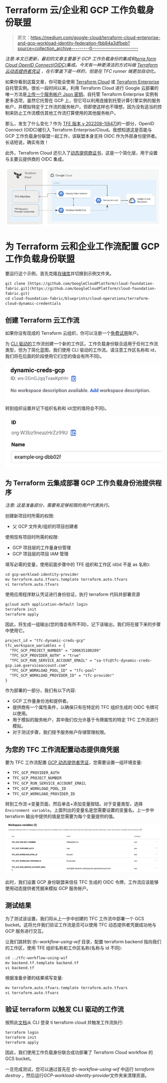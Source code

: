 # Terraform 云/企业和 GCP 工作负载身份联盟

> 原文：<https://medium.com/google-cloud/terraform-cloud-enterprise-and-gcp-workload-identity-federation-fbb84a3dfbeb?source=collection_archive---------0----------------------->

*注意:本文已更新，最初的文章主要基于 GCP 工作负载身份的集成和*[*terra form Cloud OpenID Connect(OIDC)*](https://developer.hashicorp.com/terraform/enterprise/releases/2022/v202208-1)*集成。今天有一种更清洁的方式叫做* [*Terraform 云动态提供者凭证*](https://www.hashicorp.com/blog/terraform-cloud-adds-dynamic-provider-credentials-vault-official-cloud-providers) *，在引擎盖下是一样的，但是在 TFC runner 端更加自动化。*

如果你看到这篇文章，你可能会使用 [Terraform Cloud](https://cloud.hashicorp.com/products/terraform) 或 [Terraform Enterprise](https://developer.hashicorp.com/terraform/enterprise) 自托管实例。很长一段时间以来，利用 Terraform Cloud 进行 Google 云部署的唯一方法是[上传一个服务帐户 Json 密钥](https://support.hashicorp.com/hc/en-us/articles/4406586874387-How-to-set-up-Google-Cloud-GCP-credentials-in-Terraform-Cloud)。自托管 Terraform Enterprise 实例有更多选项，虽然它托管在 GCP 上，但它可以利用连接到托管计算引擎实例的服务帐户，并模拟特定于工作流的服务帐户。但即使这样也不理想，因为没有适当的控制来防止工作流模仿其他工作流打算使用的其他服务帐户。

那么，发生了什么变化？作为 [TFE 版本 v 202208–1(647)](https://developer.hashicorp.com/terraform/enterprise/releases/2022/v202208-1)的一部分，OpenID Connect (OIDC)被引入 Terraform Enterprise/Cloud。我想知道这是否能与 GCP 工作负载身份联盟一起工作，该联盟本身支持 OIDC 作为外部身份提供者。长话短说，确实有效！

此外，Terraform Cloud 还引入了[动态提供商证书](https://developer.hashicorp.com/terraform/cloud-docs/workspaces/dynamic-provider-credentials?product_intent=terraform)，这是一个简化层，用于设置与主要云提供商的 OIDC 集成。

![](img/09fdf86975936afcb03ed61c90cf5d7d.png)

# 为 Terraform 云和企业工作流配置 GCP 工作负载身份联盟

要运行这个示例，首先克隆[存储库](https://github.com/GoogleCloudPlatform/cloud-foundation-fabric)并切换到示例文件夹。

```
git clone [https://github.com/GoogleCloudPlatform/cloud-foundation-fabric.git](https://github.com/GoogleCloudPlatform/cloud-foundation-fabric.git)
cd cloud-foundation-fabric/blueprints/cloud-operations/terraform-cloud-dynamic-credentials
```

## 创建 Terraform 云工作流

如果你没有现成的 Terraform 云组织，你可以注册一个[免费试用](https://app.terraform.io/public/signup/account)账户。

为 [CLI 驱动的](https://developer.hashicorp.com/terraform/cloud-docs/run/cli)工作流创建一个新的工作区。工作负载身份联合适用于任何工作流类型，但为了简化蓝图，我们使用 CLI 驱动的工作流。请注意工作区名称和 id，我们将在后面的阶段使用它们(您的值会有所不同)。

![](img/55122dc121c54a1799d093049f074375.png)

转到组织设置并记下组织名称和 id(您的值将会不同)。

![](img/2070d0462a8484ae782566f868d25fe2.png)

## 为 Terraform 云集成部署 GCP 工作负载身份池提供程序

*注意:* *这是准备部分，需要有足够权限的用户代表执行。*

创建新项目时所需的权限:

*   父 GCP 文件夹/组织的项目创建者

使用现有项目时所需的权限:

*   GCP 项目层的工作量身份管理
*   GCP 项目层的项目 IAM 管理

填写必需的变量，使用前面步骤中的 TFE 组织和工作区 id(id 不是 as 名称):

```
cd gcp-workload-identity-provider
mv terraform.auto.tfvars.template terraform.auto.tfvars
vi terraform.auto.tfvars
```

使用应用程序默认凭证进行身份验证，执行 terraform 代码并部署资源

```
gcloud auth application-default login
terraform init
terraform apply
```

因此，将生成一组输出(您的值会有所不同)，记下该输出，我们将在接下来的步骤中使用它。

```
project_id = "tfc-dynamic-creds-gcp"
tfc_workspace_wariables = {
  "TFC_GCP_PROJECT_NUMBER" = "200635100209"
  "TFC_GCP_PROVIDER_AUTH" = "true"
  "TFC_GCP_RUN_SERVICE_ACCOUNT_EMAIL" = "sa-tfc@tfc-dynamic-creds-gcp.iam.gserviceaccount.com"
  "TFC_GCP_WORKLOAD_POOL_ID" = "tfc-pool"
  "TFC_GCP_WORKLOAD_PROVIDER_ID" = "tfc-provider"
}
```

作为部署的一部分，我们有以下内容:

*   GCP 工作量身份池和提供者。
*   提供商有一个属性条件，以确保只有在特定的 TFC 组织生成的 OIDC 令牌可以使用。
*   用于模拟的服务帐户，其中我们仅允许基于令牌属性的特定 TFC 工作流进行模拟。
*   对于测试步骤，我们授予服务帐户存储管理权限。

## 为您的 TFC 工作流配置动态提供商凭据

要为 TFC 工作流配置 [GCP 动态提供者凭证](https://developer.hashicorp.com/terraform/cloud-docs/workspaces/dynamic-provider-credentials/gcp-configuration)，您需要设置一组环境变量:

*   `TFC_GCP_PROVIDER_AUTH`
*   `TFC_GCP_PROJECT_NUMBER`
*   `TFC_GCP_RUN_SERVICE_ACCOUNT_EMAIL`
*   `TFC_GCP_WORKLOAD_POOL_ID`
*   `TFC_GCP_WORKLOAD_PROVIDER_ID`

转到工作流->变量页面，然后单击+添加变量按钮。对于变量类型，选择 `Environment variable`。上面列出的变量名是您需要设置的变量名。上一步中 terraform 输出中提供的值是您需要为每个变量提供的值。

![](img/c21fb4b1326be8c01746798e58820b88.png)

此时，我们设置 GCP 身份联盟来信任 TFC 生成的 OIDC 令牌，工作流应该能够使用动态提供者凭据来模拟 GCP 服务帐户。

## 测试结果

为了测试该设置，我们将从上一步中创建的 TFC 工作流中部署一个 GCS bucket。这将允许我们验证工作流是否可以使用 TFC 动态提供者凭据成功地与 GCP 服务进行交互。

让我们跳转到 *tfc-workflow-using-wif* 目录，配置 terraform backend 指向我们的工作区，使用 TFE 组织名称和工作区名称(名称与 id 不同):

```
cd ../tfc-workflow-using-wif
mv backend.tf.template backend.tf
vi backend.tf
```

根据准备步骤的结果填写变量:

```
mv terraform.auto.tfvars.template terraform.auto.tfvars
vi terraform.auto.tfvars
```

## 验证 terraform 以触发 CLI 驱动的工作流

按照此[文档](https://learn.hashicorp.com/tutorials/terraform/cloud-login)从 CLI 登录 ti terraform cloud 并触发工作流执行:

```
terraform login
terraform init
terraform apply
```

因此，我们使用工作负载身份联合成功部署了 Terraform Cloud workflow 的 GCS bucket。

一旦完成测试，您可以通过首先在 *tfc-workflow-using-wif* 中运行 *terraform destroy* ，然后运行*GCP-workload-identity-provider*文件夹来清理资源。